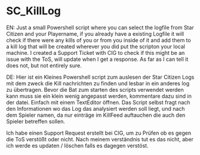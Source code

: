 # SC_KillLog
EN:
Just a small Powershell script where you can select the logfile from Star Citizen and your Playername, if you already have a existing Logfile it will check if there were any kills of you or from you inside of it and add them to a kill log that will be created wherever you did put the scripton your local machine.
I created a Support Ticket with CIG to check if this might be an issue with the ToS, will update when I get a response.
As far as I can tell it does not, but not entirely sure.

DE:
Hier ist ein Kleines Powershell script zum auslesen der Star Citizen Logs mit dem zweck die Kill nachrichten zu finden und lesbar in ein anderes log zu übertragen.
Bevor die Bat zum starten des scripts verwendet werden kann muss sie ein klein wenig angepasst werden, kommentare dazu sind in der datei. Einfach mit einem TextEditor öffnen.
Das Script selbst fragt nach den Informationen wo das Log das analysiert werden soll liegt, und nach dem Spieler namen, da nur einträge im KillFeed auftauchen die auch den Spieler betreffen sollen.

Ich habe einen Support Request erstellt bei CIG, um zu Prüfen ob es gegen die ToS verstößt oder nicht.
Nach meinem verständnis tut es das nicht, aber ich werde es updaten / löschen falls es dagegen verstöst.
